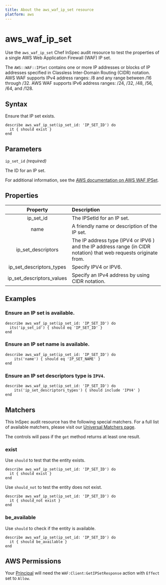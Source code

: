 ```yaml
---
title: About the aws_waf_ip_set resource
platform: aws
---
```


# aws_waf_ip_set

Use the `aws_waf_ip_set` Chef InSpec audit resource to test the properties of a single AWS Web Application Firewall (WAF) IP set.

The `AWS::WAF::IPSet` contains one or more IP addresses or blocks of IP addresses specified in Classless Inter-Domain Routing (CIDR) notation. AWS WAF supports IPv4 address ranges: /8 and any range between /16 through /32. AWS WAF supports IPv6 address ranges: /24, /32, /48, /56, /64, and /128.

## Syntax

Ensure that IP set exists.

    describe aws_waf_ip_set(ip_set_id: 'IP_SET_ID') do
      it { should exist }
    end

## Parameters

`ip_set_id` _(required)_

The ID for an IP set.

For additional information, see the [AWS documentation on AWS WAF IPSet](https://docs.aws.amazon.com/AWSCloudFormation/latest/UserGuide/aws-resource-waf-ipset.html).

## Properties

| Property | Description |
| :---: | :--- |
| ip_set_id | The IPSetId for an IP set. |
| name | A friendly name or description of the IP set. |
| ip_set_descriptors | The IP address type (IPV4 or IPV6 ) and the IP address range (in CIDR notation) that web requests originate from. |
| ip_set_descriptors_types | Specify IPV4 or IPV6. |
| ip_set_descriptors_values | Specify an IPv4 address by using CIDR notation. |

## Examples

### Ensure an IP set is available.

    describe aws_waf_ip_set(ip_set_id: 'IP_SET_ID') do
      its('ip_set_id') { should eq 'IP_SET_ID' }
    end

### Ensure an IP set name is available.

    describe aws_waf_ip_set(ip_set_id: 'IP_SET_ID') do
        its('name') { should eq 'IP_SET_NAME' }
    end

### Ensure an IP set descriptors type is `IPV4`.

    describe aws_waf_ip_set(ip_set_id: 'IP_SET_ID') do
        its('ip_set_descriptors_types') { should include 'IPV4' }
    end

## Matchers

This InSpec audit resource has the following special matchers. For a full list of available matchers, please visit our [Universal Matchers page](https://www.inspec.io/docs/reference/matchers/).

The controls will pass if the `get` method returns at least one result.

### exist

Use `should` to test that the entity exists.

    describe aws_waf_ip_set(ip_set_id: 'IP_SET_ID') do
      it { should exist }
    end

Use `should_not` to test the entity does not exist.

    describe aws_waf_ip_set(ip_set_id: 'IP_SET_ID') do
      it { should_not exist }
    end

### be_available

Use `should` to check if the entity is available.

    describe aws_waf_ip_set(ip_set_id: 'IP_SET_ID') do
      it { should be_available }
    end

## AWS Permissions

Your [Principal](https://docs.aws.amazon.com/IAM/latest/UserGuide/intro-structure.html#intro-structure-principal) will need the `WAF:Client:GetIPSetResponse` action with `Effect` set to `Allow`.
